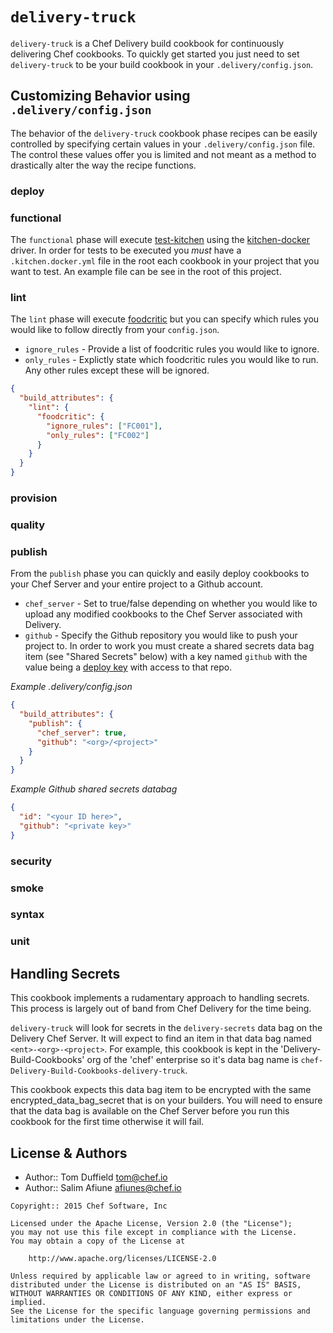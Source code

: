 # `delivery-truck`
`delivery-truck` is a Chef Delivery build cookbook for continuously delivering
Chef cookbooks. To quickly get started you just need to set `delivery-truck` to
be your build cookbook in your `.delivery/config.json`.

## Customizing Behavior using `.delivery/config.json`
The behavior of the `delivery-truck` cookbook phase recipes can be easily
controlled by specifying certain values in your `.delivery/config.json` file.
The control these values offer you is limited and not meant as a method to
drastically alter the way the recipe functions.

### deploy

### functional
The `functional` phase will execute [test-kitchen](http://kitchen.ci) using the
[kitchen-docker](http://github.com/portertech/kitchen-docker) driver. In order for
tests to be executed you *must* have a `.kitchen.docker.yml` file in the root each
cookbook in your project that you want to test. An example file can be see in the
root of this project.

### lint
The `lint` phase will execute [foodcritic](http://foodcritic.io) but you can specify
which rules you would like to follow directly from your `config.json`.

* `ignore_rules` - Provide a list of foodcritic rules you would like to ignore.
* `only_rules` - Explictly state which foodcritic rules you would like to run.
Any other rules except these will be ignored.

```json
{
  "build_attributes": {
    "lint": {
      "foodcritic": {
        "ignore_rules": ["FC001"],
        "only_rules": ["FC002"]
      }
    }
  }
}
```

### provision

### quality

### publish
From the `publish` phase you can quickly and easily deploy cookbooks to
your Chef Server and your entire project to a Github account.

* `chef_server` - Set to true/false depending on whether you would like to
upload any modified cookbooks to the Chef Server associated with Delivery.
* `github` - Specify the Github repository you would like to push your project
to. In order to work you must create a shared secrets data bag item (see "Shared
Secrets" below) with a key named `github` with the value
being a [deploy key](https://developer.github.com/guides/managing-deploy-keys/)
with access to that repo.

*Example .delivery/config.json*
```json
{
  "build_attributes": {
    "publish": {
      "chef_server": true,
      "github": "<org>/<project>"
    }
  }
}
```

*Example Github shared secrets databag*
```json
{
  "id": "<your ID here>",
  "github": "<private key>"
}
```

### security

### smoke

### syntax

### unit

## Handling Secrets
This cookbook implements a rudamentary approach to handling secrets. This process
is largely out of band from Chef Delivery for the time being.

`delivery-truck` will look for secrets in the `delivery-secrets` data bag on the
Delivery Chef Server. It will expect to find an item in that data bag named
`<ent>-<org>-<project>`. For example, this cookbook is kept in the
'Delivery-Build-Cookbooks' org of the 'chef' enterprise so it's data bag name is
`chef-Delivery-Build-Cookbooks-delivery-truck`.

This cookbook expects this data bag item to be encrypted with the same
encrypted_data_bag_secret that is on your builders. You will need to ensure that
the data bag is available on the Chef Server before you run this cookbook for
the first time otherwise it will fail.

## License & Authors
- Author:: Tom Duffield <tom@chef.io>
- Author:: Salim Afiune <afiunes@chef.io>

```text
Copyright:: 2015 Chef Software, Inc

Licensed under the Apache License, Version 2.0 (the "License");
you may not use this file except in compliance with the License.
You may obtain a copy of the License at

    http://www.apache.org/licenses/LICENSE-2.0

Unless required by applicable law or agreed to in writing, software
distributed under the License is distributed on an "AS IS" BASIS,
WITHOUT WARRANTIES OR CONDITIONS OF ANY KIND, either express or implied.
See the License for the specific language governing permissions and
limitations under the License.
```
